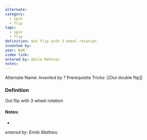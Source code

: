 ```yaml
---
alternate: 
category:
  - spin
  - flip
tags:
  - spin
  - flip
definition: Out flip with 3 wheel rotation
invented by: 
year: NaN
video link: 
entered by: Emile Mathieu
notes: 
---
```

Alternate Name: 
*Invented by ?*
Prerequisite Tricks: [[Out double flip]]

### Definition
Out flip with 3 wheel rotation


#### Notes:
- 
*entered by: Emile Mathieu*
